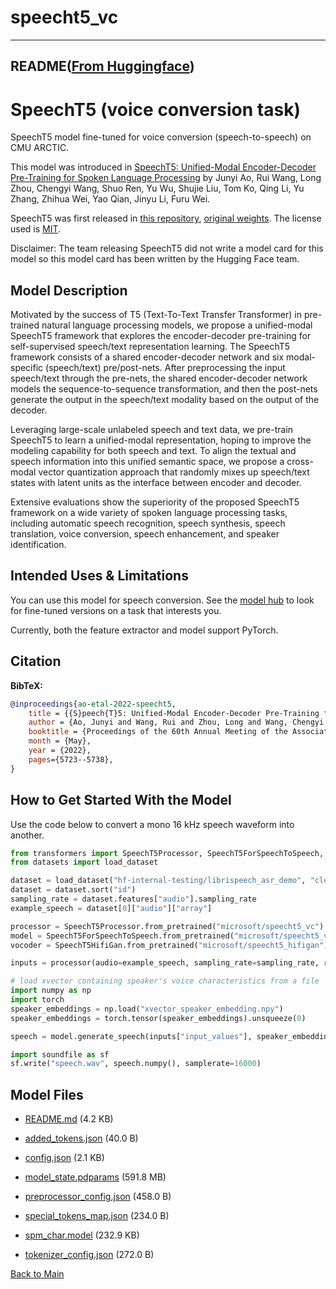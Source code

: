 
# speecht5_vc
---


## README([From Huggingface](https://huggingface.co/microsoft/speecht5_vc))



# SpeechT5 (voice conversion task)

SpeechT5 model fine-tuned for voice conversion (speech-to-speech) on CMU ARCTIC.

This model was introduced in [SpeechT5: Unified-Modal Encoder-Decoder Pre-Training for Spoken Language Processing](https://arxiv.org/abs/2110.07205) by Junyi Ao, Rui Wang, Long Zhou, Chengyi Wang, Shuo Ren, Yu Wu, Shujie Liu, Tom Ko, Qing Li, Yu Zhang, Zhihua Wei, Yao Qian, Jinyu Li, Furu Wei.

SpeechT5 was first released in [this repository](https://github.com/microsoft/SpeechT5/), [original weights](https://huggingface.co/mechanicalsea/speecht5-vc). The license used is [MIT](https://github.com/microsoft/SpeechT5/blob/main/LICENSE).

Disclaimer: The team releasing SpeechT5 did not write a model card for this model so this model card has been written by the Hugging Face team.

## Model Description

Motivated by the success of T5 (Text-To-Text Transfer Transformer) in pre-trained natural language processing models, we propose a unified-modal SpeechT5 framework that explores the encoder-decoder pre-training for self-supervised speech/text representation learning. The SpeechT5 framework consists of a shared encoder-decoder network and six modal-specific (speech/text) pre/post-nets. After preprocessing the input speech/text through the pre-nets, the shared encoder-decoder network models the sequence-to-sequence transformation, and then the post-nets generate the output in the speech/text modality based on the output of the decoder.

Leveraging large-scale unlabeled speech and text data, we pre-train SpeechT5 to learn a unified-modal representation, hoping to improve the modeling capability for both speech and text. To align the textual and speech information into this unified semantic space, we propose a cross-modal vector quantization approach that randomly mixes up speech/text states with latent units as the interface between encoder and decoder.

Extensive evaluations show the superiority of the proposed SpeechT5 framework on a wide variety of spoken language processing tasks, including automatic speech recognition, speech synthesis, speech translation, voice conversion, speech enhancement, and speaker identification.

## Intended Uses & Limitations

You can use this model for speech conversion. See the [model hub](https://huggingface.co/models?search=speecht5) to look for fine-tuned versions on a task that interests you.

Currently, both the feature extractor and model support PyTorch.

## Citation

**BibTeX:**

```bibtex
@inproceedings{ao-etal-2022-speecht5,
    title = {{S}peech{T}5: Unified-Modal Encoder-Decoder Pre-Training for Spoken Language Processing},
    author = {Ao, Junyi and Wang, Rui and Zhou, Long and Wang, Chengyi and Ren, Shuo and Wu, Yu and Liu, Shujie and Ko, Tom and Li, Qing and Zhang, Yu and Wei, Zhihua and Qian, Yao and Li, Jinyu and Wei, Furu},
    booktitle = {Proceedings of the 60th Annual Meeting of the Association for Computational Linguistics (Volume 1: Long Papers)},
    month = {May},
    year = {2022},
    pages={5723--5738},
}
```

## How to Get Started With the Model

Use the code below to convert a mono 16 kHz speech waveform into another.

```python
from transformers import SpeechT5Processor, SpeechT5ForSpeechToSpeech, SpeechT5HifiGan
from datasets import load_dataset

dataset = load_dataset("hf-internal-testing/librispeech_asr_demo", "clean", split="validation")
dataset = dataset.sort("id")
sampling_rate = dataset.features["audio"].sampling_rate
example_speech = dataset[0]["audio"]["array"]

processor = SpeechT5Processor.from_pretrained("microsoft/speecht5_vc")
model = SpeechT5ForSpeechToSpeech.from_pretrained("microsoft/speecht5_vc")
vocoder = SpeechT5HifiGan.from_pretrained("microsoft/speecht5_hifigan")

inputs = processor(audio=example_speech, sampling_rate=sampling_rate, return_tensors="pt")

# load xvector containing speaker's voice characteristics from a file
import numpy as np
import torch
speaker_embeddings = np.load("xvector_speaker_embedding.npy")
speaker_embeddings = torch.tensor(speaker_embeddings).unsqueeze(0)

speech = model.generate_speech(inputs["input_values"], speaker_embeddings, vocoder=vocoder)

import soundfile as sf
sf.write("speech.wav", speech.numpy(), samplerate=16000)
```




## Model Files

- [README.md](https://paddlenlp.bj.bcebos.com/models/community/microsoft/speecht5_vc/README.md) (4.2 KB)

- [added_tokens.json](https://paddlenlp.bj.bcebos.com/models/community/microsoft/speecht5_vc/added_tokens.json) (40.0 B)

- [config.json](https://paddlenlp.bj.bcebos.com/models/community/microsoft/speecht5_vc/config.json) (2.1 KB)

- [model_state.pdparams](https://paddlenlp.bj.bcebos.com/models/community/microsoft/speecht5_vc/model_state.pdparams) (591.8 MB)

- [preprocessor_config.json](https://paddlenlp.bj.bcebos.com/models/community/microsoft/speecht5_vc/preprocessor_config.json) (458.0 B)

- [special_tokens_map.json](https://paddlenlp.bj.bcebos.com/models/community/microsoft/speecht5_vc/special_tokens_map.json) (234.0 B)

- [spm_char.model](https://paddlenlp.bj.bcebos.com/models/community/microsoft/speecht5_vc/spm_char.model) (232.9 KB)

- [tokenizer_config.json](https://paddlenlp.bj.bcebos.com/models/community/microsoft/speecht5_vc/tokenizer_config.json) (272.0 B)


[Back to Main](../../)